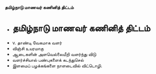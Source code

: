 **தமிழ்நாடு மாணவர் கணினித் திட்டம்**
- # தமிழ்நாடு மாணவர் கணினித் திட்டம்
- v. தாண்டி வேகமாக வளர்
- விஞ்சி உயரமாகு
- ஆடைகளின் அளவெல்லைமீறி வளர்ந்து விடு
- வளர்ச்சியால் பண்புகளைக் கடந்துசெல்
- இளமைப் பழக்கங்களை நாளடைவில் விட்டொழி.

